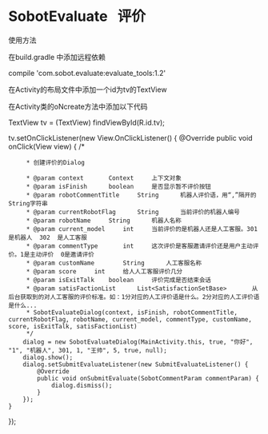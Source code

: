 # SobotEvaluate   评价

使用方法

在build.gradle 中添加远程依赖

compile 'com.sobot.evaluate:evaluate_tools:1.2'

在Activity的布局文件中添加一个id为tv的TextView

在Activity类的oNcreate方法中添加以下代码

TextView tv = (TextView) findViewById(R.id.tv);

tv.setOnClickListener(new View.OnClickListener() {
    @Override
    public void onClick(View view) {
        /*

         * 创建评价的Dialog

         * @param context       Context     上下文对象
         * @param isFinish      boolean     是否显示暂不评价按钮
         * @param robotCommentTitle     String      机器人评价语，用“,”隔开的String字符串
         * @param currentRobotFlag      String      当前评价的机器人编号
         * @param robotName     String      机器人名称
         * @param current_model     int     当前评价的是机器人还是人工客服。301是机器人  302  是人工客服
         * @param commentType       int     这次评价是客服邀请评价还是用户主动评价。1是主动评价  0是邀请评价
         * @param customName        String      人工客服名称
         * @param score     int     给人人工客服评价几分
         * @param isExitTalk    boolean     评价完成是否结束会话
         * @param satisFactionList      List<SatisfactionSetBase>       从后台获取到的对人工客服的评价标准。如：1分对应的人工评价语是什么。2分对应的人工评价语是什么...
         * SobotEvaluateDialog(context, isFinish, robotCommentTitle, currentRobotFlag, robotName, current_model, commentType, customName, score, isExitTalk, satisFactionList)
         */
        dialog = new SobotEvaluateDialog(MainActivity.this, true, "你好", "1", "机器人", 301, 1, "王帅", 5, true, null);
        dialog.show();
        dialog.setSubmitEvaluateListener(new SubmitEvaluateListener() {
            @Override
            public void onSubmitEvaluate(SobotCommentParam commentParam) {
                dialog.dismiss();
            }
        });
    }
});
